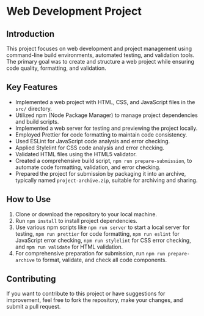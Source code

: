 # Web Development Project

## Introduction

This project focuses on web development and project management using command-line build environments, automated testing, and validation tools. The primary goal was to create and structure a web project while ensuring code quality, formatting, and validation.

## Key Features

- Implemented a web project with HTML, CSS, and JavaScript files in the `src/` directory.
- Utilized npm (Node Package Manager) to manage project dependencies and build scripts.
- Implemented a web server for testing and previewing the project locally.
- Employed Prettier for code formatting to maintain code consistency.
- Used ESLint for JavaScript code analysis and error checking.
- Applied Stylelint for CSS code analysis and error checking.
- Validated HTML files using the HTML5 validator.
- Created a comprehensive build script, `npm run prepare-submission`, to automate code formatting, validation, and error checking.
- Prepared the project for submission by packaging it into an archive, typically named `project-archive.zip`, suitable for archiving and sharing.

## How to Use

1. Clone or download the repository to your local machine.
2. Run `npm install` to install project dependencies.
3. Use various npm scripts like `npm run server` to start a local server for testing, `npm run prettier` for code formatting, `npm run eslint` for JavaScript error checking, `npm run stylelint` for CSS error checking, and `npm run validate` for HTML validation.
4. For comprehensive preparation for submission, run `npm run prepare-archive` to format, validate, and check all code components.

## Contributing

If you want to contribute to this project or have suggestions for improvement, feel free to fork the repository, make your changes, and submit a pull request.


